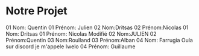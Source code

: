 # Notre Projet

01 Nom: Quentin
01 Prénom: Julien
02 Nom:Dritsas
02 Prénom:Nicolas
01 Nom: Dritsas
01 Prénom: Nicolas Modifié
02 Nom:JULIEN
02 Prénom:Quentin
03 Nom:Roulland
03 Prénom:Alban
04 Nom: Farrugia Oula sur discord je m'appele Iwelo
04 Prénom: Guillaume
